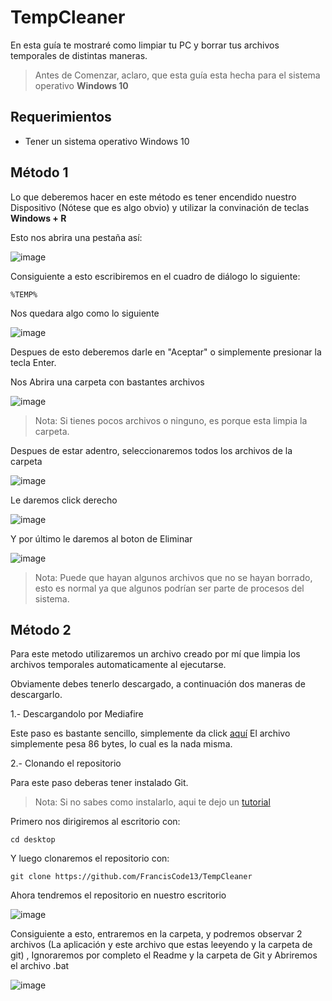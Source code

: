 # TempCleaner

En esta guía te mostraré como limpiar tu PC y borrar tus archivos temporales de distintas maneras.

> Antes de Comenzar, aclaro, que esta guía esta hecha para el sistema operativo **Windows 10**

## Requerimientos

* Tener un sistema operativo Windows 10

## Método 1

Lo que deberemos hacer en este método es tener encendido nuestro Dispositivo (Nótese que es algo obvio) y utilizar la convinación de teclas **Windows + R**

Esto nos abrira una pestaña así:

![image](https://user-images.githubusercontent.com/77551844/114279465-d17a5700-9a02-11eb-905f-6e6ff38561eb.png)

Consiguiente a esto escribiremos en el cuadro de diálogo lo siguiente:

``%TEMP%``

Nos quedara algo como lo siguiente

![image](https://user-images.githubusercontent.com/77551844/114281129-a5fb6a80-9a0a-11eb-8159-237236aec254.png)

Despues de esto deberemos darle en "Aceptar" o simplemente presionar la tecla Enter.

Nos Abrira una carpeta con bastantes archivos

![image](https://user-images.githubusercontent.com/77551844/114281161-cb887400-9a0a-11eb-8661-ce62b027b30f.png)

> Nota: Si tienes pocos archivos o ninguno, es porque esta limpia la carpeta.

Despues de estar adentro, seleccionaremos todos los archivos de la carpeta

![image](https://user-images.githubusercontent.com/77551844/114281210-16a28700-9a0b-11eb-8301-be797dc0e882.png)

Le daremos click derecho

![image](https://user-images.githubusercontent.com/77551844/114281229-3043ce80-9a0b-11eb-9f41-851188d3bcf3.png)

Y por último le daremos al boton de Eliminar

![image](https://user-images.githubusercontent.com/77551844/114281309-a0525480-9a0b-11eb-90b3-47d0bb2e0d23.png)

> Nota: Puede que hayan algunos archivos que no se hayan borrado, esto es normal ya que algunos podrían ser parte de procesos del sistema.

## Método 2

Para este metodo utilizaremos un archivo creado por mí que limpia los archivos temporales automaticamente al ejecutarse.

Obviamente debes tenerlo descargado, a continuación dos maneras de descargarlo.

1.- Descargandolo por Mediafire

Este paso es bastante sencillo, simplemente da click [aquí](https://www.mediafire.com/file/oi4u39g5ukox4dy/TempCleaner.bat/file)
El archivo simplemente pesa 86 bytes, lo cual es la nada misma.

2.- Clonando el repositorio

Para este paso deberas tener instalado Git.

> Nota: Si no sabes como instalarlo, aqui te dejo un [tutorial](https://medium.com/laboratoria-how-to/c%C3%B3mo-instalar-git-368c78187b51#:~:text=Para%20empezar%2C%20entra%20a%20la,bot%C3%B3n%20de%20Downloads%20for%20Windows.&text=Una%20vez%20descargada%2C%20dale%20click,cual%20debemos%20responder%20que%20s%C3%AD.)

Primero nos dirigiremos al escritorio con:

``cd desktop``

Y luego clonaremos el repositorio con:

``git clone https://github.com/FrancisCode13/TempCleaner``

Ahora tendremos el repositorio en nuestro escritorio

![image](https://user-images.githubusercontent.com/77551844/114281625-5b2f2200-9a0d-11eb-84a9-b37960cb265b.png)

Consiguiente a esto, entraremos en la carpeta, y podremos observar 2 archivos (La aplicación y este archivo que estas leeyendo y la carpeta de git) , Ignoraremos por completo el Readme y la carpeta de Git y Abriremos el archivo .bat

![image](https://user-images.githubusercontent.com/77551844/114281646-8b76c080-9a0d-11eb-9a61-e2e4770b855b.png)










